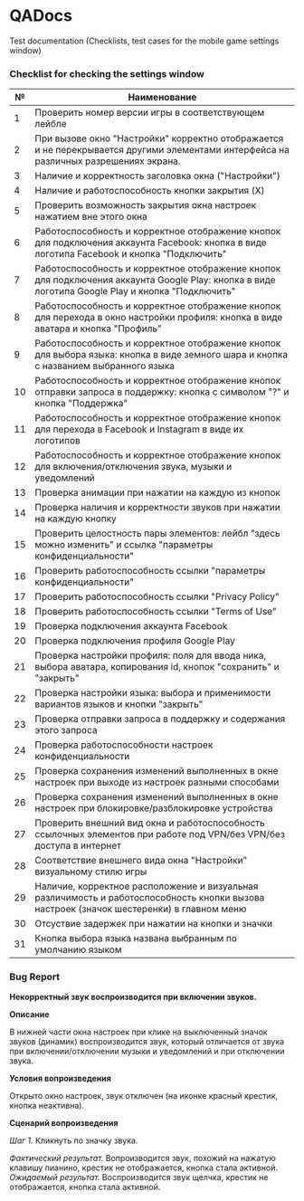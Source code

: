 # QADocs
 Test documentation (Checklists, test cases for the mobile game settings window)


### Checklist for checking the settings window

| №  | Наименование |
|----|--------------|
| 1  | Проверить номер версии игры в соответствующем лейбле |
| 2  | При вызове окно "Настройки" корректно отображается и не перекрывается другими элементами интерфейса на различных разрешениях экрана. |
| 3  | Наличие и корректность заголовка окна ("Настройки") |
| 4  | Наличие и работоспособность кнопки закрытия (X) |
| 5  | Проверить возможность закрытия окна настроек нажатием вне этого окна |
| 6  | Работоспособность и корректное отображение кнопок для подключения аккаунта Facebook: кнопка в виде логотипа Facebook и кнопка "Подключить" |
| 7  | Работоспособность и корректное отображение кнопок для подключения аккаунта Google Play: кнопка в виде логотипа Google Play и кнопка "Подключить" |
| 8  | Работоспособность и корректное отображение кнопок для перехода в окно настройки профиля: кнопка в виде аватара и кнопка "Профиль" |
| 9  | Работоспособность и корректное отображение кнопок для выбора языка: кнопка в виде земного шара и кнопка с названием выбранного языка |
| 10 | Работоспособность и корректное отображение кнопок отправки запроса в поддержку: кнопка с символом "?" и кнопка "Поддержка" |
| 11 | Работоспособность и корректное отображение кнопок для перехода в Facebook и Instagram в виде их логотипов |
| 12 | Работоспособность и корректное отображение кнопок для включения/отключения звука, музыки и уведомлений |
| 13 | Проверка анимации при нажатии на каждую из кнопок |
| 14 | Проверка наличия и корректности звуков при нажатии на каждую кнопку |
| 15 | Проверить целостность пары элементов: лейбл "здесь можно изменить" и ссылка "параметры конфиденциальности" |
| 16 | Проверить работоспособность ссылки "параметры конфиденциальности" |
| 17 | Проверить работоспособность ссылки "Privacy Policy" |
| 18 | Проверить работоспособность ссылки "Terms of Use" |
| 19 | Проверка подключения аккаунта Facebook |
| 20 | Проверка подключения профиля Google Play |
| 21 | Проверка настройки профиля: поля для ввода ника, выбора аватара, копирования id, кнопок "сохранить" и "закрыть" |
| 22 | Проверка настройки языка: выбора и применимости вариантов языков и кнопки "закрыть" |
| 23 | Проверка отправки запроса в поддержку и содержания этого запроса |
| 24 | Проверка работоспособности настроек конфиденциальности |
| 25 | Проверка сохранения изменений выполненных в окне настроек при выходе из настроек разными способами |
| 26 | Проверка сохранения изменений выполненных в окне настроек при блокировке/разблокировке устройства |
| 27 | Проверить внешний вид окна и работоспособность ссылочных элементов при работе под VPN/без VPN/без доступа в интернет |
| 28 |	Соответствие внешнего вида окна "Настройки" визуальному стилю игры |
| 29 |	Наличие, корректное расположение и визуальная различимость и работоспособность кнопки вызова настроек (значок шестеренки) в главном меню |
| 30 |	Отсуствие задержек при нажатии на кнопки и значки |
| 31 |	Кнопка выбора языка названа выбранным по умолчанию языком |

### Bug Report

**Некорректный звук воспроизводится при включении звуков.**

**Описание**

В нижней части окна настроек при клике на выключенный значок звуков (динамик) воспроизводится звук, который отличается от звука 
при включении/отключении музыки и уведомлений и при отключении звука.

**Условия вопроизведения**

Открыто окно настроек, звук отключен (на иконке красный крестик, кнопка неактивна).

**Сценарий вопроизведения**

*Шаг 1.* Кликнуть по значку звука.

*Фактический результат.* Вопроизводится звук, похожий на нажатую клавишу пианино,  крестик не отображается, кнопка стала активной.
*Ожидаемый результат.*  Воспроизводится звук щелчка,  крестик не отображается, кнопка стала активной.


